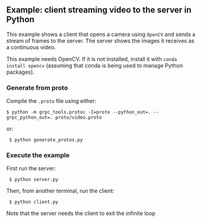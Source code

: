 ## Example: client streaming video to the server in Python

This example shows a client that opens a camera using `OpenCV` and sends a stream of frames to the server. The server shows the images it receives as a continuous video. 

This example needs OpenCV. If it is not installed, install it with `conda install opencv` (assuming that conda is being used to manage Python packages).

### Generate from proto

Compile the `.proto` file using either:

	$ python -m grpc_tools.protoc -I=proto --python_out=. --grpc_python_out=. proto/video.proto

or:

     $ python generate_protos.py

### Execute the example

First run the server:

     $ python server.py

Then, from another terminal, run the client:

     $ python client.py

Note that the server needs the client to exit the infinite loop